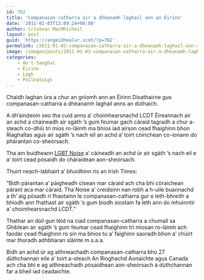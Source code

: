 ```yaml
---
id: 762
title: 'Companasan-catharra air a dhèanamh laghail ann an Èirinn'
date: '2011-01-03T13:09:24+00:00'
author: Crìstean MacMhìcheil
layout: post
guid: 'https://angeidhealur.scot/?p=762'
permalink: /2011-01-03-companasan-catharra-air-a-dheanamh-laghail-ann-an-eirinn/
image: /images/posts/2011-01-03-companasan-catharra-air-a-dheanamh-laghail-ann-an-eirinn.webp
categories:
    - An t-Saoghal
    - Èirinn
    - Lagh
    - Poileataigs
---
```


Chaidh laghan ùra a chur an gnìomh ann an Èirinn Disathairne gus companasan-catharra a dhèanamh laghail anns an dùthaich.

A dh’aindeoin seo tha cuid anns a’ choimhearsnachd LCDT Èireannach air an achd a chàineadh air sgàth ’s gum feumar gach càraid tagradh a chur a-steach co-dhiù trì mìos ro-làimh ma bhios iad airson cead fhaighinn bhon Riaghaltas agus air sgàth ’s nach eil an achd a’ toirt còirichean co-ionann do phàrantan co-sheòrsach.

Tha am buidheann [LGBT Noise](http://www.lgbtnoise.ie/) a’ càineadh an achd ùr air sgàth ’s nach eil e a’ toirt cead pòsaidh do chàraidean aon-sheòrsach.

Thuirt neach-labhairt a’ bhuidhinn ris an Irish Times:

“Bidh pàrantan a’ pàigheadh cìsean mar càraid ach cha bhi còraichean pàrant aca mar càraid. Tha Noise a’ creidsinn nan robh a h-uile buannachd a th’ aig pòsadh ri fhaotainn le companasan-catharra gur e leth-bhreith a bhiodh ann fhathast air sgàth ’s gum biodh siostam fa leth ann do mhuinntir a’ choimhearsnachd LCDT.”

Thathar an dùil gun tèid na ciad companasan-catharra a chumail sa Ghiblean air sgàth ’s gum feumar cead fhaighinn trì mìosan ro-làimh ach faodar cead fhaighinn ro sin ma bhios tu a’ faighinn saoradh bhon a’ chùirt mar thoradh adhbharan slàinte m.s.a.a.

Bidh an achd ùr ag aithneachadh companasan-catharra bho 27 dùthchannan eile a’ toirt a-steach An Rìoghachd Aonaichte agus Canada ach cha bhi e ag aithneachadh pòsaidhean aon-sheòrsach à dùthchannan far a bheil iad ceadaichte.

